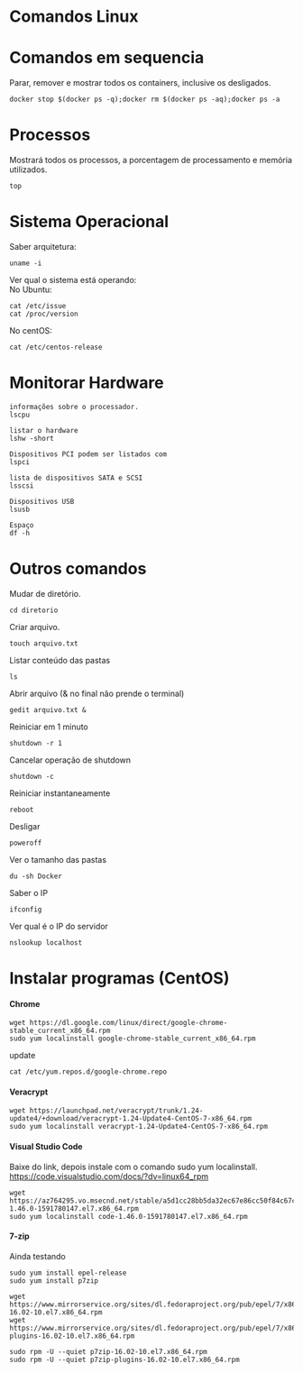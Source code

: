 # Comandos Linux

# Comandos em sequencia
Parar, remover e mostrar todos os containers, inclusive os desligados.<br>
```
docker stop $(docker ps -q);docker rm $(docker ps -aq);docker ps -a
```

# Processos
Mostrará todos os processos, a porcentagem de processamento e memória utilizados. <br>
```
top
```

# Sistema Operacional
Saber arquitetura:<br>
```
uname -i
```

Ver qual o sistema está operando:<br>
No Ubuntu:<br>
```
cat /etc/issue
cat /proc/version
```
No centOS:<br>
```
cat /etc/centos-release
```

# Monitorar Hardware
```
informações sobre o processador.
lscpu

listar o hardware
lshw -short

Dispositivos PCI podem ser listados com
lspci

lista de dispositivos SATA e SCSI
lsscsi

Dispositivos USB
lsusb

Espaço
df -h
```

# Outros comandos

Mudar de diretório.<br>
```
cd diretorio
```

Criar arquivo.<br>
```
touch arquivo.txt
```

Listar conteúdo das pastas<br>
```
ls
```

Abrir arquivo (& no final não prende o terminal)<br>
```
gedit arquivo.txt &
```

Reiniciar em 1 minuto<br>
```
shutdown -r 1
```

Cancelar operação de shutdown<br>
```
shutdown -c
```

Reiniciar instantaneamente<br>
```
reboot
```

Desligar<br>
```
poweroff
```

Ver o tamanho das pastas<br>
```
du -sh Docker
```

Saber o IP<br>
```
ifconfig
```

Ver qual é o IP do servidor<br>
```
nslookup localhost
```

# Instalar programas (CentOS)

#### Chrome
```
wget https://dl.google.com/linux/direct/google-chrome-stable_current_x86_64.rpm
sudo yum localinstall google-chrome-stable_current_x86_64.rpm
```
update<br>
```
cat /etc/yum.repos.d/google-chrome.repo
```
#### Veracrypt
```
wget https://launchpad.net/veracrypt/trunk/1.24-update4/+download/veracrypt-1.24-Update4-CentOS-7-x86_64.rpm
sudo yum localinstall veracrypt-1.24-Update4-CentOS-7-x86_64.rpm
```

#### Visual Studio Code
Baixe do link, depois instale com o comando sudo yum localinstall.<br>
https://code.visualstudio.com/docs/?dv=linux64_rpm<br>
```
wget https://az764295.vo.msecnd.net/stable/a5d1cc28bb5da32ec67e86cc50f84c67cc690321/code-1.46.0-1591780147.el7.x86_64.rpm
sudo yum localinstall code-1.46.0-1591780147.el7.x86_64.rpm
```

#### 7-zip
Ainda testando<br>
```
sudo yum install epel-release
sudo yum install p7zip

wget https://www.mirrorservice.org/sites/dl.fedoraproject.org/pub/epel/7/x86_64/Packages/p/p7zip-16.02-10.el7.x86_64.rpm
wget https://www.mirrorservice.org/sites/dl.fedoraproject.org/pub/epel/7/x86_64/Packages/p/p7zip-plugins-16.02-10.el7.x86_64.rpm

sudo rpm -U --quiet p7zip-16.02-10.el7.x86_64.rpm
sudo rpm -U --quiet p7zip-plugins-16.02-10.el7.x86_64.rpm
```
